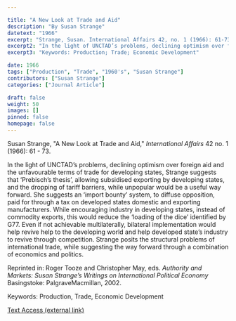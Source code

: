 ```yaml
---

title: "A New Look at Trade and Aid"
description: "By Susan Strange"
datetext: "1966"
excerpt: "Strange, Susan. International Affairs 42, no. 1 (1966): 61-73."
excerpt2: "In the light of UNCTAD’s problems, declining optimism over foreign aid and the unfavourable terms of trade for developing states, Strange suggests that ‘Prebisch’s thesis’, allowing subsidised exporting by developing states, and the dropping of tariff barriers, while unpopular would be a useful way forward. She suggests an ‘import bounty’ system, to diffuse opposition, paid for through a tax on developed states domestic and exporting manufacturers. While encouraging industry in developing states, instead of commodity exports, this would reduce the ‘loading of the dice’ identified by G77. Even if not achievable multilaterally, bilateral implementation would help revive help to the developing world and help developed state’s industry to revive through competition. Strange posits the structural problems of international trade, while suggesting the way forward through a combination of economics and politics Reprinted in: Roger Tooze and Christopher May, eds. Authority and Markets: Susan Strange’s Writings on International Political Economy Basingstoke: PalgraveMacmillan, 2002."
excerpt3: "Keywords: Production; Trade; Economic Development"

date: 1966
tags: ["Production", "Trade", "1960's", "Susan Strange"]
contributors: ["Susan Strange"]
categories: ["Journal Article"]

draft: false
weight: 50
images: []
pinned: false
homepage: false
---
```


Susan Strange, "A New Look at Trade and Aid," *International Affairs* 42 no. 1 (1966): 61 - 73.

In the light of UNCTAD’s problems, declining optimism over foreign aid and the unfavourable terms of trade for developing states, Strange suggests that ‘Prebisch’s thesis’, allowing subsidised exporting by developing states, and the dropping of tariff barriers, while unpopular would be a useful way forward. She suggests an ‘import bounty’ system, to diffuse opposition, paid for through a tax on developed states domestic and exporting manufacturers. While encouraging industry in developing states, instead of commodity exports, this would reduce the ‘loading of the dice’ identified by G77. Even if not achievable multilaterally, bilateral implementation would help revive help to the developing world and help developed state’s industry to revive through competition. Strange posits the structural problems of international trade, while suggesting the way forward through a combination of economics and politics.

Reprinted in: Roger Tooze and Christopher May, eds. <i>Authority and Markets: Susan Strange’s Writings on International Political Economy</i> Basingstoke: PalgraveMacmillan, 2002.

Keywords: Production, Trade, Economic Development

[Text Access (external link)](https://doi.org/10.2307/2612436)
